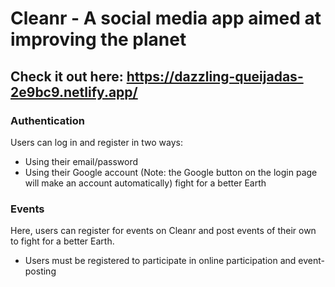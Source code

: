 # Cleanr - A social media app aimed at improving the planet

## Check it out here: https://dazzling-queijadas-2e9bc9.netlify.app/

### Authentication

Users can log in and register in two ways:
- Using their email/password
- Using their Google account (Note: the Google button on the login page will make an account automatically)
fight for a better Earth

### Events

Here, users can register for events on Cleanr and post events of their own to fight for a better Earth.
- Users must be registered to participate in online participation and event-posting
